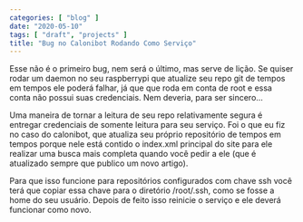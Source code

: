```yaml
---
categories: [ "blog" ]
date: "2020-05-10"
tags: [ "draft", "projects" ]
title: "Bug no Calonibot Rodando Como Serviço"
---
```

Esse não é o primeiro bug, nem será o último, mas serve de lição. Se
quiser rodar um daemon no seu raspberrypi que atualize seu repo git de
tempos em tempos ele poderá falhar, já que que roda em conta de root e
essa conta não possui suas credenciais. Nem deveria, para ser sincero...

Uma maneira de tornar a leitura de seu repo relativamente segura é
entregar credenciais de somente leitura para seu serviço. Foi o que
eu fiz no caso do calonibot, que atualiza seu próprio repositório
de tempos em tempos porque nele está contido o index.xml principal do
site para ele realizar uma busca mais completa quando você pedir a ele
(que é atualizado sempre que publico um novo artigo).

Para que isso funcione para repositórios configurados com chave ssh
você terá que copiar essa chave para o diretório /root/.ssh, como se
fosse a home do seu usuário. Depois de feito isso reinicie o serviço
e ele deverá funcionar como novo.
